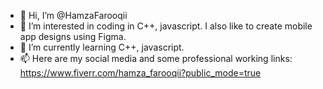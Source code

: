 - 👋 Hi, I’m @HamzaFarooqii
- 👀 I’m interested in coding in C++, javascript. I also like to create mobile app designs using Figma. 
- 🌱 I’m currently learning C++, javascript.
- 📫 Here are my social media and some professional working links:
https://www.fiverr.com/hamza_farooqii?public_mode=true



<!---
HamzaFarooqii/HamzaFarooqii is a ✨ special ✨ repository because its `README.md` (this file) appears on your GitHub profile.
You can click the Preview link to take a look at your changes.
--->
